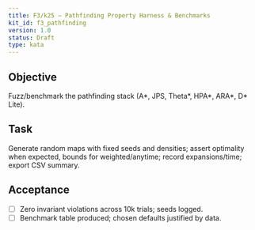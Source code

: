 ```yaml
---
title: F3/k25 — Pathfinding Property Harness & Benchmarks
kit_id: f3_pathfinding
version: 1.0
status: Draft
type: kata
---
```

## Objective
Fuzz/benchmark the pathfinding stack (A*, JPS, Theta*, HPA*, ARA*, D* Lite).
## Task
Generate random maps with fixed seeds and densities; assert optimality when expected, bounds for weighted/anytime; record expansions/time; export CSV summary.
## Acceptance
- [ ] Zero invariant violations across 10k trials; seeds logged.
- [ ] Benchmark table produced; chosen defaults justified by data.